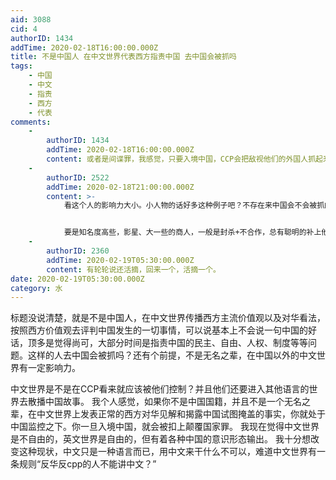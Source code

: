 ```yaml
---
aid: 3088
cid: 4
authorID: 1434
addTime: 2020-02-18T16:00:00.000Z
title: 不是中国人 在中文世界代表西方指责中国 去中国会被抓吗
tags:
    - 中国
    - 中文
    - 指责
    - 西方
    - 代表
comments:
    -
        authorID: 1434
        addTime: 2020-02-18T16:00:00.000Z
        content: 或者是间谍罪，我感觉，只要入境中国，CCP会把敌视他们的外国人抓起来，尽管他们在华并没有任何违法行为。
    -
        authorID: 2522
        addTime: 2020-02-18T21:00:00.000Z
        content: >-
            看这个人的影响力大小。小人物的话好多这种例子吧？不存在来中国会不会被抓的问题，因为入不了境，海关黑名单就卡死了，加拿大的有个华裔模特前些年天天喊中国不民主不自由，然后来参加在海南举办的那个世界小姐大赛，在机场直接被告知不能入境。毕竟这种权利就是主权，也不需要向任何人做什么解释。


            要是知名度高些，影星、大一些的商人，一般是封杀+不合作，总有聪明的补上他们的位置。其实话语权这种东西还是看实力，中文世界的话语权落到有军事经济实力、互联网产业发达、以及市场庞大的CCP手上属于正常现象
    -
        authorID: 2360
        addTime: 2020-02-19T05:30:00.000Z
        content: 有轮轮说还活摘，回来一个，活摘一个。
date: 2020-02-19T05:30:00.000Z
category: 水
---
```


标题没说清楚，就是不是中国人，在中文世界传播西方主流价值观以及对华看法，按照西方价值观去评判中国发生的一切事情，可以说基本上不会说一句中国的好话，顶多是觉得尚可，大部分时间是指责中国的民主、自由、人权、制度等等问题。这样的人去中国会被抓吗？还有个前提，不是无名之辈，在中国以外的中文世界有一定影响力。

中文世界是不是在CCP看来就应该被他们控制？并且他们还要进入其他语言的世界去散播中国故事。 我个人感觉，如果你不是中国国籍，并且不是一个无名之辈，在中文世界上发表正常的西方对华见解和揭露中国试图掩盖的事实，你就处于中国监控之下。你一旦入境中国，就会被扣上颠覆国家罪。 我现在觉得中文世界是不自由的，英文世界是自由的，但有着各种中国的意识形态输出。 我十分想改变这种现状，中文只是一种语言而已，用中文来干什么不可以，难道中文世界有一条规则“反华反cpp的人不能讲中文？”

